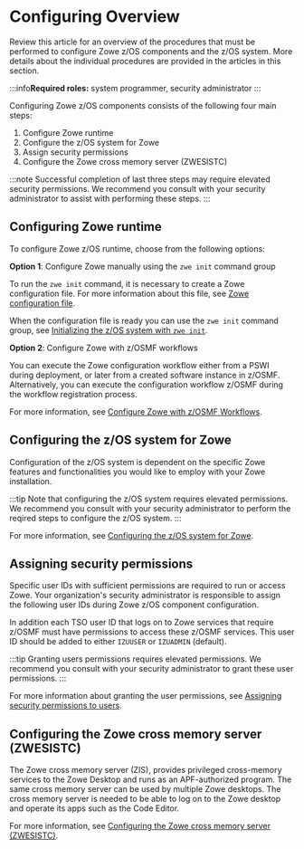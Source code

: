 # Configuring Overview

Review this article for an overview of the procedures that must be performed to configure Zowe z/OS components and the z/OS system. More details about the individual procedures are provided in the articles in this section. 

:::info**Required roles:** system programmer, security administrator
:::

Configuring Zowe z/OS components consists of the following four main steps:

1. Configure Zowe runtime
2. Configure the z/OS system for Zowe
3. Assign security permissions
4. Configure the Zowe cross memory server (ZWESISTC)

:::note
Successful completion of last three steps may require elevated security permissions. We recommend you consult with your security administrator to assist with performing these steps. 
:::

## Configuring Zowe runtime

To configure Zowe z/OS runtime, choose from the following options:

**Option 1**:  Configure Zowe manually using the `zwe init` command group 

To run the `zwe init` command, it is necessary to create a Zowe configuration file. For more information about this file, see [Zowe configuration file](./installandconfig/#zowe-configuration-file). 

When the configuration file is ready you can use the `zwe init` command group, see [Initializing the z/OS system with `zwe init`](./initialize-zos-system.md).

**Option 2**: Configure Zowe with z/OSMF workflows

You can execute the Zowe configuration workflow either from a PSWI during deployment, or later from a created software instance in z/OSMF. Alternatively, you can execute the configuration workflow z/OSMF during the workflow registration process.

For more information, see [Configure Zowe with z/OSMF Workflows](./configure-zowe-zosmf-workflow.md).

## Configuring the z/OS system for Zowe

Configuration of the z/OS system is dependent on the specific Zowe features and functionalities you would like to employ with your Zowe installation. 

:::tip
Note that configuring the z/OS system requires elevated permissions. We recommend you consult with your security administrator to perform the reqired steps to configure the z/OS system.
:::

For more information, see [Configuring the z/OS system for Zowe](./configure-zos-system.md).

## Assigning security permissions

Specific user IDs with sufficient permissions are required to run or access Zowe. Your organization's security administrator is responsible to assign the following user IDs during Zowe z/OS component configuration.

In addition each TSO user ID that logs on to Zowe services that require z/OSMF must have permissions to access these z/OSMF services. This user ID should be added to either `IZUUSER` or `IZUADMIN` (default). 

:::tip
Granting users permissions requires elevated permissions. We recommend you consult with your security administrator to grant these user permissions.
:::

For more information about granting the user permissions, see [Assigning security permissions to users](./assign-security-permissions-to-users.md).

## Configuring the Zowe cross memory server (ZWESISTC)

The Zowe cross memory server (ZIS), provides privileged cross-memory services to the Zowe Desktop and runs as an APF-authorized program. The same cross memory server can be used by multiple Zowe desktops. The cross memory server is needed to be able to log on to the Zowe desktop and operate its apps such as the Code Editor. 

For more information, see [Configuring the Zowe cross memory server (ZWESISTC)](./configure-xmem-server.md).




